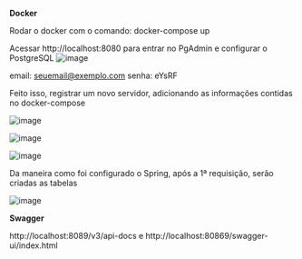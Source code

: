 **Docker**

Rodar o docker com o comando: docker-compose up

Acessar http://localhost:8080 para entrar no PgAdmin e configurar o PostgreSQL
![image](https://github.com/JoseVieira1996/desafio-cooperativa/assets/66947463/0926dbe0-ff11-4b44-90d0-4f855146a0ef)

email: seuemail@exemplo.com
senha: eYsRF














Feito isso, registrar um novo servidor, adicionando as informações contidas no docker-compose

![image](https://github.com/JoseVieira1996/desafio-cooperativa/assets/66947463/5f07c341-d9be-4e1c-ab25-ed345130b15a)


![image](https://github.com/JoseVieira1996/desafio-cooperativa/assets/66947463/0002dc27-69a7-40cb-8649-9719e011f12f)

![image](https://github.com/JoseVieira1996/desafio-cooperativa/assets/66947463/a4910c81-ce3e-4370-94fb-612cd63b9b40)












Da maneira como foi configurado o Spring, após a 1ª requisição, serão criadas as tabelas

![image](https://github.com/JoseVieira1996/desafio-cooperativa/assets/66947463/db0117dd-91af-42a6-8306-44daa2578668)


**Swagger**

http://localhost:8089/v3/api-docs e http://localhost:80869/swagger-ui/index.html




